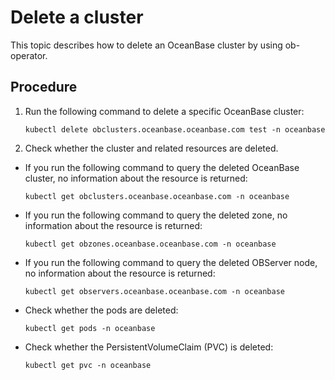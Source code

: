 # Delete a cluster

This topic describes how to delete an OceanBase cluster by using ob-operator.

## Procedure

1. Run the following command to delete a specific OceanBase cluster:

   ```shell
   kubectl delete obclusters.oceanbase.oceanbase.com test -n oceanbase
   ```

2. Check whether the cluster and related resources are deleted.

* If you run the following command to query the deleted OceanBase cluster, no information about the resource is returned:

   ```shell
   kubectl get obclusters.oceanbase.oceanbase.com -n oceanbase
   ```

* If you run the following command to query the deleted zone, no information about the resource is returned:

   ```shell
   kubectl get obzones.oceanbase.oceanbase.com -n oceanbase
   ```

* If you run the following command to query the deleted OBServer node, no information about the resource is returned:

   ```shell
   kubectl get observers.oceanbase.oceanbase.com -n oceanbase
   ```

* Check whether the pods are deleted:

   ```shell
   kubectl get pods -n oceanbase
   ```

* Check whether the PersistentVolumeClaim (PVC) is deleted:

   ```shell
   kubectl get pvc -n oceanbase
   ```
